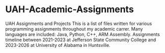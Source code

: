 # UAH-Academic-Assignments
UAH Assignments and Projects
This is a list of files written for various programming assignments throughout my academic carrer. Many languages are included: Java, Python, C++, ARM Assembly.
Assignments timeline between 2021-2023 at Jefferson State Community College and 2023-2026 at University of Alabama in Huntsville.

